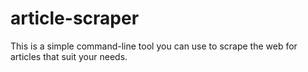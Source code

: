 # article-scraper
This is a simple command-line tool you can use to scrape the web for articles that suit your needs.
